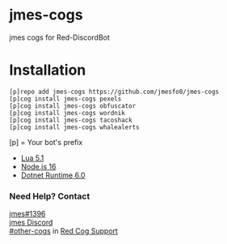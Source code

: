 # jmes-cogs
jmes cogs for Red-DiscordBot

# Installation
```
[p]repo add jmes-cogs https://github.com/jmesfo0/jmes-cogs
[p]cog install jmes-cogs pexels
[p]cog install jmes-cogs obfuscator
[p]cog install jmes-cogs wordnik
[p]cog install jmes-cogs tacoshack
[p]cog install jmes-cogs whalealerts
```
[p] = Your bot's prefix



- [Lua 5.1](https://sourceforge.net/projects/luabinaries/files/5.1.5/)<br>
- [Node.js 16](https://nodejs.org/dist/v16.17.1/)<br>
- [Dotnet Runtime 6.0](https://dotnet.microsoft.com/en-us/download/dotnet/6.0)<br>


### Need Help? Contact
[jmes#1396](https://discordapp.com/users/309536563161989120)<br>[jmes Discord](https://discord.jmes.dev)<br>[#other-cogs](https://discord.com/channels/240154543684321280/240212783503900673) in [Red Cog Support](https://discord.gg/GET4DVk)
